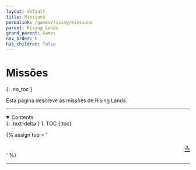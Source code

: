```yaml
---
layout: default
title: Missions
permalink: /games/rising/missions
parent: Rising Lands
grand_parent: Games
nav_order: 6
has_children: false
---
```


# Missões
{: .no_toc }

Esta página descreve as missões de Rising Lands.

--------------------------------------------------------------------------------

<details open markdown="block">
  <summary>
    Contents
  </summary>
  {: .text-delta }
1. TOC
{:toc}
</details>

{% assign top = '<div style="text-align: right; font-size: 150%"><a href="#" id="back-to-top">🔝</a></div>' %}

--------------------------------------------------------------------------------
